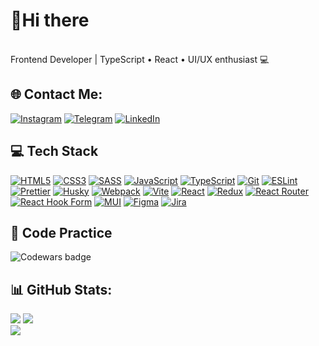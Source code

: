 # 👋Hi there 
<br>Frontend Developer | TypeScript • React • UI/UX enthusiast 💻<br>


## 🌐 Contact Me:
[![Instagram](https://img.shields.io/badge/Instagram-E4405F?style=for-the-badge&logo=instagram&logoColor=white)](https://instagram.com/myxich4)
[![Telegram](https://img.shields.io/badge/Telegram-2CA5E0?style=for-the-badge&logo=telegram&logoColor=white)](https://t.me/Astapenko_Michael)
[![LinkedIn](https://img.shields.io/badge/LinkedIn-0077B5?style=for-the-badge&logo=linkedin&logoColor=white)](https://www.linkedin.com/in/michail-astapenko-388860336/)

## 💻 Tech Stack

[![HTML5](https://img.shields.io/badge/HTML5-E34F26?style=for-the-badge&logo=html5&logoColor=white)](#)
[![CSS3](https://img.shields.io/badge/CSS3-1572B6?style=for-the-badge&logo=css3&logoColor=white)](#)
[![SASS](https://img.shields.io/badge/SASS-hotpink?style=for-the-badge&logo=sass&logoColor=white)](#)
[![JavaScript](https://img.shields.io/badge/JavaScript-F7DF1E?style=for-the-badge&logo=javascript&logoColor=black)](#)
[![TypeScript](https://img.shields.io/badge/TypeScript-3178C6?style=for-the-badge&logo=typescript&logoColor=white)](#)
[![Git](https://img.shields.io/badge/Git-F05032?style=for-the-badge&logo=git&logoColor=white)](#)
[![ESLint](https://img.shields.io/badge/ESLint-4B32C3?style=for-the-badge&logo=eslint&logoColor=white)](#)
[![Prettier](https://img.shields.io/badge/Prettier-F7B93E?style=for-the-badge&logo=prettier&logoColor=black)](#)
[![Husky](https://img.shields.io/badge/Husky-000000?style=for-the-badge&logo=github&logoColor=white)](#)
[![Webpack](https://img.shields.io/badge/Webpack-8DD6F9?style=for-the-badge&logo=webpack&logoColor=black)](#)
[![Vite](https://img.shields.io/badge/Vite-646CFF?style=for-the-badge&logo=vite&logoColor=white)](#)
[![React](https://img.shields.io/badge/React-20232a?style=for-the-badge&logo=react&logoColor=61dafb)](#)
[![Redux](https://img.shields.io/badge/Redux-764ABC?style=for-the-badge&logo=redux&logoColor=white)](#)
[![React Router](https://img.shields.io/badge/React%20Router-CA4245?style=for-the-badge&logo=react-router&logoColor=white)](#)
[![React Hook Form](https://img.shields.io/badge/React%20Hook%20Form-EC5990?style=for-the-badge&logo=reacthookform&logoColor=white)](#)
[![MUI](https://img.shields.io/badge/MUI-007FFF?style=for-the-badge&logo=mui&logoColor=white)](#)
[![Figma](https://img.shields.io/badge/Figma-F24E1E?style=for-the-badge&logo=figma&logoColor=white)](#)
[![Jira](https://img.shields.io/badge/Jira-0052CC?style=for-the-badge&logo=jira&logoColor=white)](#)

## 🧠 Code Practice
![Codewars badge](https://www.codewars.com/users/Michael-JS/badges/large)

## 📊 GitHub Stats:
![](https://github-readme-stats.vercel.app/api?username=internMichael-JS&theme=dark&hide_border=false&include_all_commits=true&count_private=true)
![](https://nirzak-streak-stats.vercel.app/?user=internMichael-JS&theme=dark&hide_border=false)<br/>
![](https://github-readme-stats.vercel.app/api/top-langs/?username=internMichael-JS&theme=dark&hide_border=false&include_all_commits=true&count_private=true&layout=compact)
